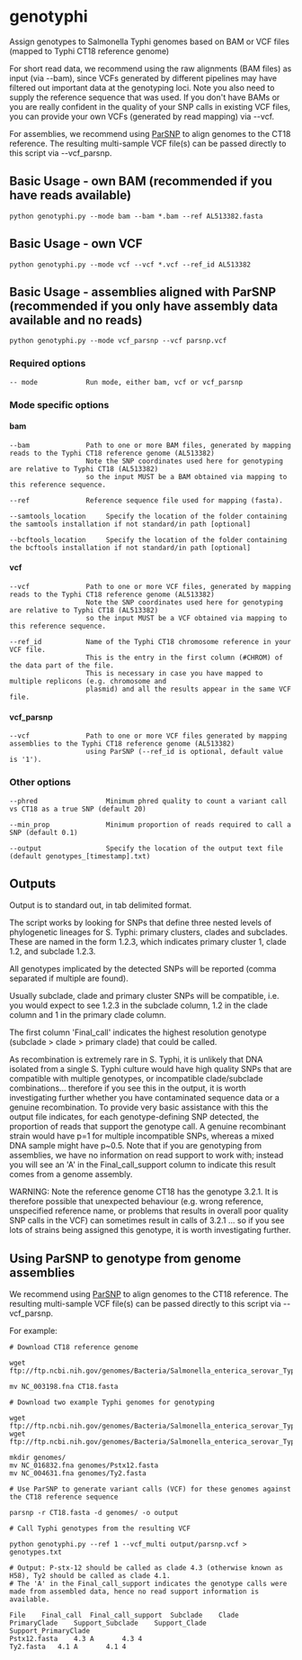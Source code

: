 # genotyphi

Assign genotypes to Salmonella Typhi genomes based on BAM or VCF files (mapped to Typhi CT18 reference genome)

For short read data, we recommend using the raw alignments (BAM files) as input (via --bam), since VCFs generated by different pipelines may have filtered out important data at the genotyping loci. Note you also need to supply the reference sequence that was used. If you don't have BAMs or you are really confident in the quality of your SNP calls in existing VCF files, you can provide your own VCFs (generated by read mapping) via --vcf.

For assemblies, we recommend using [ParSNP](http://harvest.readthedocs.org/) to align genomes to the CT18 reference. The resulting multi-sample VCF file(s) can be passed directly to this script via --vcf_parsnp.

## Basic Usage - own BAM (recommended if you have reads available)

```
python genotyphi.py --mode bam --bam *.bam --ref AL513382.fasta
```

## Basic Usage - own VCF

```
python genotyphi.py --mode vcf --vcf *.vcf --ref_id AL513382
```

## Basic Usage - assemblies aligned with ParSNP (recommended if you only have assembly data available and no reads)

```
python genotyphi.py --mode vcf_parsnp --vcf parsnp.vcf
```

### Required options

```
-- mode            Run mode, either bam, vcf or vcf_parsnp
```

### Mode specific options

#### bam

```
--bam              Path to one or more BAM files, generated by mapping reads to the Typhi CT18 reference genome (AL513382)
                   Note the SNP coordinates used here for genotyping are relative to Typhi CT18 (AL513382) 
                   so the input MUST be a BAM obtained via mapping to this reference sequence.

--ref              Reference sequence file used for mapping (fasta).

--samtools_location     Specify the location of the folder containing the samtools installation if not standard/in path [optional]

--bcftools_location     Specify the location of the folder containing the bcftools installation if not standard/in path [optional]
```

#### vcf

```
--vcf              Path to one or more VCF files, generated by mapping reads to the Typhi CT18 reference genome (AL513382)
                   Note the SNP coordinates used here for genotyping are relative to Typhi CT18 (AL513382) 
                   so the input MUST be a VCF obtained via mapping to this reference sequence.

--ref_id           Name of the Typhi CT18 chromosome reference in your VCF file.
                   This is the entry in the first column (#CHROM) of the data part of the file.
                   This is necessary in case you have mapped to multiple replicons (e.g. chromosome and
                   plasmid) and all the results appear in the same VCF file.
```

#### vcf_parsnp

```
--vcf              Path to one or more VCF files generated by mapping assemblies to the Typhi CT18 reference genome (AL513382)
                   using ParSNP (--ref_id is optional, default value is '1').
```

### Other options

```
--phred                 Minimum phred quality to count a variant call vs CT18 as a true SNP (default 20)

--min_prop              Minimum proportion of reads required to call a SNP (default 0.1)

--output                Specify the location of the output text file (default genotypes_[timestamp].txt)

```

## Outputs

Output is to standard out, in tab delimited format.

The script works by looking for SNPs that define three nested levels of phylogenetic lineages for S. Typhi: primary clusters, clades and subclades. These are named in the form 1.2.3, which indicates primary cluster 1, clade 1.2, and subclade 1.2.3.

All genotypes implicated by the detected SNPs will be reported (comma separated if multiple are found). 

Usually subclade, clade and primary cluster SNPs will be compatible, i.e. you would expect to see 1.2.3 in the subclade column, 1.2 in the clade column and 1 in the primary clade column.

The first column 'Final_call' indicates the highest resolution genotype (subclade > clade > primary clade) that could be called.

As recombination is extremely rare in S. Typhi, it is unlikely that DNA isolated from a single S. Typhi culture would have high quality SNPs that are compatible with multiple genotypes, or incompatible clade/subclade combinations... therefore if you see this in the output, it is worth investigating further whether you have contaminated sequence data or a genuine recombination. To provide very basic assistance with this the output file indicates, for each genotype-defining SNP detected, the proportion of reads that support the genotype call. A genuine recombinant strain would have p=1 for multiple incompatible SNPs, whereas a mixed DNA sample might have p~0.5. Note that if you are genotyping from assemblies, we have no information on read support to work with; instead you will see an 'A' in the Final_call_support column to indicate this result comes from a genome assembly.

WARNING: Note the reference genome CT18 has the genotype 3.2.1. It is therefore possible that unexpected behaviour (e.g. wrong reference, unspecified reference name, or problems that results in overall poor quality SNP calls in the VCF) can sometimes result in calls of 3.2.1 ... so if you see lots of strains being assigned this genotype, it is worth investigating further.

## Using ParSNP to genotype from genome assemblies

We recommend using [ParSNP](http://harvest.readthedocs.org/) to align genomes to the CT18 reference. The resulting multi-sample VCF file(s) can be passed directly to this script via --vcf_parsnp.

For example:

```
# Download CT18 reference genome

wget ftp://ftp.ncbi.nih.gov/genomes/Bacteria/Salmonella_enterica_serovar_Typhi_CT18_uid57793/NC_003198.fna

mv NC_003198.fna CT18.fasta

# Download two example Typhi genomes for genotyping

wget ftp://ftp.ncbi.nih.gov/genomes/Bacteria/Salmonella_enterica_serovar_Typhi_P_stx_12_uid87001/NC_016832.fna
wget ftp://ftp.ncbi.nih.gov/genomes/Bacteria/Salmonella_enterica_serovar_Typhi_Ty2_uid57973/NC_004631.fna

mkdir genomes/
mv NC_016832.fna genomes/Pstx12.fasta
mv NC_004631.fna genomes/Ty2.fasta

# Use ParSNP to generate variant calls (VCF) for these genomes against the CT18 reference sequence

parsnp -r CT18.fasta -d genomes/ -o output

# Call Typhi genotypes from the resulting VCF

python genotyphi.py --ref 1 --vcf_multi output/parsnp.vcf > genotypes.txt

# Output: P-stx-12 should be called as clade 4.3 (otherwise known as H58), Ty2 should be called as clade 4.1. 
# The 'A' in the Final_call_support indicates the genotype calls were made from assembled data, hence no read support information is available.

File	Final_call	Final_call_support	Subclade	Clade	PrimaryClade	Support_Subclade	Support_Clade	Support_PrimaryClade
Pstx12.fasta	4.3	A		4.3	4			
Ty2.fasta	4.1	A		4.1	4	

```
